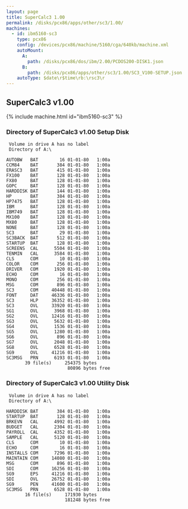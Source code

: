 ```yaml
---
layout: page
title: SuperCalc3 1.00
permalink: /disks/pcx86/apps/other/sc3/1.00/
machines:
  - id: ibm5160-sc3
    type: pcx86
    config: /devices/pcx86/machine/5160/cga/640kb/machine.xml
    autoMount:
      A:
        path: /disks/pcx86/dos/ibm/2.00/PCDOS200-DISK1.json
      B:
        path: /disks/pcx86/apps/other/sc3/1.00/SC3_V100-SETUP.json
    autoType: $date\r$time\rb:\rsc3\r
---
```


SuperCalc3 v1.00
----------------

{% include machine.html id="ibm5160-sc3" %}

### Directory of SuperCalc3 v1.00 Setup Disk

	 Volume in drive A has no label
	 Directory of A:\

	AUTOBW   BAT        16 01-01-80   1:00a
	CCM84    BAT       384 01-01-80   1:00a
	ERASC3   BAT       415 01-01-80   1:00a
	FX100    BAT       128 01-01-80   1:00a
	FX80     BAT       128 01-01-80   1:00a
	GOPC     BAT       128 01-01-80   1:00a
	HARDDISK BAT       144 01-01-80   1:00a
	HP       BAT       384 01-01-80   1:00a
	HP7475   BAT       128 01-01-80   1:00a
	IBM      BAT       128 01-01-80   1:00a
	IBM749   BAT       128 01-01-80   1:00a
	MX100    BAT       128 01-01-80   1:00a
	MX80     BAT       128 01-01-80   1:00a
	NONE     BAT       128 01-01-80   1:00a
	SC3      BAT        29 01-01-80   1:00a
	SC3BACK  BAT       512 01-01-80   1:00a
	STARTUP  BAT       128 01-01-80   1:00a
	SCREENS  CAL      5504 01-01-80   1:00a
	TENMIN   CAL      3584 01-01-80   1:00a
	CLS      COM        10 01-01-80   1:00a
	COLOR    COM       256 01-01-80   1:00a
	DRIVER   COM      1920 01-01-80   1:00a
	ECHO     COM        16 01-01-80   1:00a
	MONO     COM       256 01-01-80   1:00a
	MSG      COM       896 01-01-80   1:00a
	SC3      COM     40448 01-01-80   1:00a
	FONT     DAT     46336 01-01-80   1:00a
	SC3      HLP     36352 01-01-80   1:00a
	SC3      OVL     33920 01-01-80   1:00a
	SG1      OVL      3968 01-01-80   1:00a
	SG2      OVL     12416 01-01-80   1:00a
	SG3      OVL      5632 01-01-80   1:00a
	SG4      OVL      1536 01-01-80   1:00a
	SG5      OVL      1280 01-01-80   1:00a
	SG6      OVL       896 01-01-80   1:00a
	SG7      OVL      2048 01-01-80   1:00a
	SG8      OVL      6528 01-01-80   1:00a
	SG9      OVL     41216 01-01-80   1:00a
	SC3MSG   PRN      6193 01-01-80   1:00a
	       39 file(s)     254375 bytes
	                       80896 bytes free

### Directory of SuperCalc3 v1.00 Utility Disk

	 Volume in drive A has no label
	 Directory of A:\

	HARDDISK BAT       384 01-01-80   1:00a
	STARTUP  BAT       128 01-01-80   1:00a
	BRKEVN   CAL      4992 01-01-80   1:00a
	BUDGET   CAL      2304 01-01-80   1:00a
	PAYROLL  CAL      4352 01-01-80   1:00a
	SAMPLE   CAL      5120 01-01-80   1:00a
	CLS      COM        10 01-01-80   1:00a
	ECHO     COM        16 01-01-80   1:00a
	INSTALLS COM      7296 01-01-80   1:00a
	MAINTAIN COM     14080 01-01-80   1:00a
	MSG      COM       896 01-01-80   1:00a
	SDI      COM     16256 01-01-80   1:00a
	SG9      EPS     41216 01-01-80   1:00a
	SDI      OVL     26752 01-01-80   1:00a
	SG9      PEN     41600 01-01-80   1:00a
	SC3MSG   PRN      6528 01-01-80   1:00a
	       16 file(s)     171930 bytes
	                      181248 bytes free
